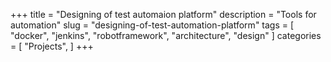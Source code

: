 +++
title = "Designing of test automaion platform"
description = "Tools for automation"
slug = "designing-of-test-automation-platform"
tags = [
    "docker",
    "jenkins",
    "robotframework",
    "architecture",
    "design"
]
categories = [
    "Projects",
]
+++